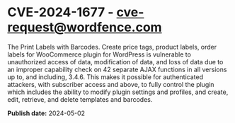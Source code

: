# CVE-2024-1677 - cve-request@wordfence.com

The Print Labels with Barcodes. Create price tags, product labels, order labels for WooCommerce plugin for WordPress is vulnerable to unauthorized access of data, modification of data, and loss of data due to an improper capability check on 42 separate AJAX functions in all versions up to, and including, 3.4.6. This makes it possible for authenticated attackers, with subscriber access and above, to fully control the plugin which includes the ability to modify plugin settings and profiles, and create, edit, retrieve, and delete templates and barcodes.

**Publish date:** 2024-05-02
